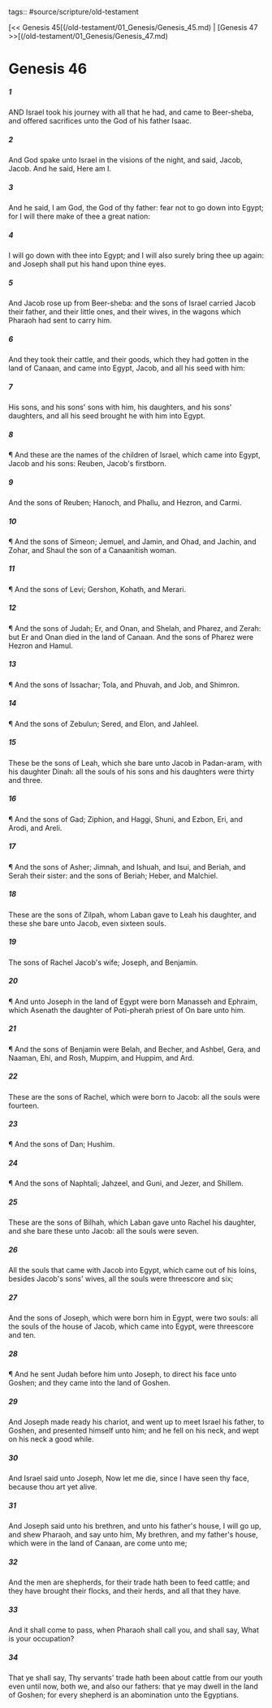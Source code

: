 tags:: #source/scripture/old-testament

[<< Genesis 45[(/old-testament/01_Genesis/Genesis_45.md) | [Genesis 47 >>[(/old-testament/01_Genesis/Genesis_47.md)

# Genesis 46

##### 1

AND Israel took his journey with all that he had, and came to Beer-sheba, and offered sacrifices unto the God of his father Isaac.

##### 2

And God spake unto Israel in the visions of the night, and said, Jacob, Jacob. And he said, Here am I.

##### 3

And he said, I am God, the God of thy father: fear not to go down into Egypt; for I will there make of thee a great nation:

##### 4

I will go down with thee into Egypt; and I will also surely bring thee up again: and Joseph shall put his hand upon thine eyes.

##### 5

And Jacob rose up from Beer-sheba: and the sons of Israel carried Jacob their father, and their little ones, and their wives, in the wagons which Pharaoh had sent to carry him.

##### 6

And they took their cattle, and their goods, which they had gotten in the land of Canaan, and came into Egypt, Jacob, and all his seed with him:

##### 7

His sons, and his sons' sons with him, his daughters, and his sons' daughters, and all his seed brought he with him into Egypt.

##### 8

¶ And these are the names of the children of Israel, which came into Egypt, Jacob and his sons: Reuben, Jacob's firstborn.

##### 9

And the sons of Reuben; Hanoch, and Phallu, and Hezron, and Carmi.

##### 10

¶ And the sons of Simeon; Jemuel, and Jamin, and Ohad, and Jachin, and Zohar, and Shaul the son of a Canaanitish woman.

##### 11

¶ And the sons of Levi; Gershon, Kohath, and Merari.

##### 12

¶ And the sons of Judah; Er, and Onan, and Shelah, and Pharez, and Zerah: but Er and Onan died in the land of Canaan. And the sons of Pharez were Hezron and Hamul.

##### 13

¶ And the sons of Issachar; Tola, and Phuvah, and Job, and Shimron.

##### 14

¶ And the sons of Zebulun; Sered, and Elon, and Jahleel.

##### 15

These be the sons of Leah, which she bare unto Jacob in Padan-aram, with his daughter Dinah: all the souls of his sons and his daughters were thirty and three.

##### 16

¶ And the sons of Gad; Ziphion, and Haggi, Shuni, and Ezbon, Eri, and Arodi, and Areli.

##### 17

¶ And the sons of Asher; Jimnah, and Ishuah, and Isui, and Beriah, and Serah their sister: and the sons of Beriah; Heber, and Malchiel.

##### 18

These are the sons of Zilpah, whom Laban gave to Leah his daughter, and these she bare unto Jacob, even sixteen souls.

##### 19

The sons of Rachel Jacob's wife; Joseph, and Benjamin.

##### 20

¶ And unto Joseph in the land of Egypt were born Manasseh and Ephraim, which Asenath the daughter of Poti-pherah priest of On bare unto him.

##### 21

¶ And the sons of Benjamin were Belah, and Becher, and Ashbel, Gera, and Naaman, Ehi, and Rosh, Muppim, and Huppim, and Ard.

##### 22

These are the sons of Rachel, which were born to Jacob: all the souls were fourteen.

##### 23

¶ And the sons of Dan; Hushim.

##### 24

¶ And the sons of Naphtali; Jahzeel, and Guni, and Jezer, and Shillem.

##### 25

These are the sons of Bilhah, which Laban gave unto Rachel his daughter, and she bare these unto Jacob: all the souls were seven.

##### 26

All the souls that came with Jacob into Egypt, which came out of his loins, besides Jacob's sons' wives, all the souls were threescore and six;

##### 27

And the sons of Joseph, which were born him in Egypt, were two souls: all the souls of the house of Jacob, which came into Egypt, were threescore and ten.

##### 28

¶ And he sent Judah before him unto Joseph, to direct his face unto Goshen; and they came into the land of Goshen.

##### 29

And Joseph made ready his chariot, and went up to meet Israel his father, to Goshen, and presented himself unto him; and he fell on his neck, and wept on his neck a good while.

##### 30

And Israel said unto Joseph, Now let me die, since I have seen thy face, because thou art yet alive.

##### 31

And Joseph said unto his brethren, and unto his father's house, I will go up, and shew Pharaoh, and say unto him, My brethren, and my father's house, which were in the land of Canaan, are come unto me;

##### 32

And the men are shepherds, for their trade hath been to feed cattle; and they have brought their flocks, and their herds, and all that they have.

##### 33

And it shall come to pass, when Pharaoh shall call you, and shall say, What is your occupation?

##### 34

That ye shall say, Thy servants' trade hath been about cattle from our youth even until now, both we, and also our fathers: that ye may dwell in the land of Goshen; for every shepherd is an abomination unto the Egyptians.
